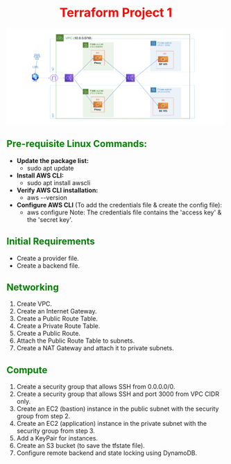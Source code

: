 <div align="center">
  <h1 style="color: red;">Terraform Project 1</h1>
</div>

![Image Alt Text](https://github.com/nadamagdy01/Terraform/blob/46aad55ebdc272567101509e98c02bcfe1069779/infrastructure.png)


## <span style="color: green;">Pre-requisite Linux Commands:</span>

- **Update the package list:**
  - sudo apt update
- **Install AWS CLI:**
  - sudo apt install awscli
- **Verify AWS CLI installation:**
  - aws --version
- **Configure AWS CLI** (To add the credentials file & create the config file):
  - aws configure
    Note: The credentials file contains the 'access key' & the 'secret key'.

## <span style="color: green;">Initial Requirements</span>

- Create a provider file.
- Create a backend file.

## <span style="color: green;">Networking</span>

1. Create VPC.
2. Create an Internet Gateway.
3. Create a Public Route Table.
4. Create a Private Route Table.
5. Create a Public Route.
6. Attach the Public Route Table to subnets.
7. Create a NAT Gateway and attach it to private subnets.

## <span style="color: green;">Compute</span>

1. Create a security group that allows SSH from 0.0.0.0/0.
2. Create a security group that allows SSH and port 3000 from VPC CIDR only.
3. Create an EC2 (bastion) instance in the public subnet with the security group from step 2.
4. Create an EC2 (application) instance in the private subnet with the security group from step 3.
5. Add a KeyPair for instances.
6. Create an S3 bucket (to save the tfstate file).
7. Configure remote backend and state locking using DynamoDB.

